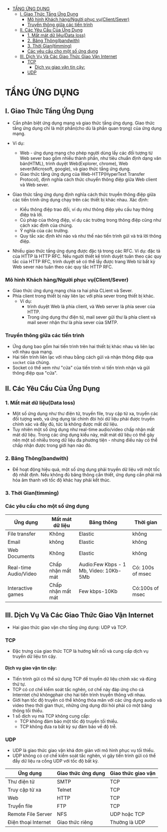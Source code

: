 - [TẦNG ỨNG DỤNG](#tầng-ứng-dụng)
  - [I. Giao Thức Tầng Ứng Dụng](#i-giao-thức-tầng-ứng-dụng)
    - [Mô hình Khách hàng/Người phục vụ(Client/Sever)](#mô-hình-khách-hàngngười-phục-vụclientsever)
    - [Truyền thông giữa các tiến trình](#truyền-thông-giữa-các-tiến-trình)
  - [II. Các Yêu Cầu Của Ứng Dụng](#ii-các-yêu-cầu-của-ứng-dụng)
    - [1. Mất mát dữ liệu(Data loss)](#1-mất-mát-dữ-liệudata-loss)
    - [2. Băng Thông(bandwith)](#2-băng-thôngbandwith)
    - [3. Thời Gian(timming)](#3-thời-giantimming)
    - [Các yêu cầu cho một số ứng dụng](#các-yêu-cầu-cho-một-số-ứng-dụng)
  - [III. Dịch Vụ Và Các Giao Thức Giao Vận Internet](#iii-dịch-vụ-và-các-giao-thức-giao-vận-internet)
    - [TCP](#tcp)
      - [Dịch vụ giao vận tin cậy:](#dịch-vụ-giao-vận-tin-cậy)
    - [UDP](#udp)


# TẦNG ỨNG DỤNG
## I. Giao Thức Tầng Ứng Dụng
- Cần phân biệt ứng dụng mạng và giao thức tầng ứng dụng. Giao thức tầng ứng dụng chỉ là một phần(cho dù là phần quan trọng) của ứng dụng mạng.
- Ví dụ:
  - Web - ứng dụng mạng cho phép người dùng lấy các đối tượng từ Web sever bao gồm nhiều thành phần, như tiêu chuẩn định dạng văn bản(HTML), trình duyệt Web(Explorer, chrome), Web sever(Microsoft, google), và giao thức tầng ứng dụng.
  - Giao thức tầng ứng dụng của Web-HTTP(HyperText Transfer Protocol), định nghĩa cách thức chuyển thông điệp giữa Web client và Web sever.
  
- Giao thức tầng ứng dụng định nghĩa cách thức truyền thông điệp giữa các tiến trình ứng dụng chạy trên các thiết bị khác nhau. Xác định:
  - Kiểu thông điệp trao đổi, ví dụ như thông điệp yêu cầu hay thông điệp trả lời.
  - Cú pháp của thông điệp, ví dụ các trường trong thông điệp cũng như cách xác định của chúng.
  - Ý nghĩa của các trường.
  - Quy tắc xác định khi nào và như thế nào tiến trình gửi và trả lời thông điệp.

- Nhiều giao thức tầng ứng dụng được đặc tả trong các RFC. Ví dụ: đặc tả của HTTP là HTTP RFC. Nếu người thiết kế trình duyệt tuân theo các quy tắc của HTTP RFC, trình duyệt sẽ có thể lấy được trang Web từ bất kỳ Web sever nào tuân theo các quy tắc HTTP RFC.

### Mô hình Khách hàng/Người phục vụ(Client/Sever)
- Giao thức ứng dụng mạng chia ra hai phía CLient và Sever.
- Phía client trong thiết bị này liên lạc với phía sever trong thiết bị khác.
  - Ví dụ: 
    - trình duyệt Web là phía client, và Web server là phía sever của HTTP. 
    - Trong ứng dụng thư điện tử, mail sever gửi thư là phía client và mail sever nhận thư là phía sever của SMTP.

### Truyền thông giữa các tiến trình
- Ứng dụng bao gồm hai tiến trình trên hai thiết bị khác nhau và liên lạc với nhau qua mạng.
- Hai tiến trình liên lạc với nhau bằng cách gửi và nhận thông điệp qua `socket` của chúng.
- Socket có thể xem như "cửa" của tiến trình vì tiến trình nhận và gửi thông điệp qua "cửa". 

## II. Các Yêu Cầu Của Ứng Dụng
### 1. Mất mát dữ liệu(Data loss)
- Một số ứng dụng như thư điện tử, truyền file, truy cập từ xa, truyển các đối tượng web, và ứng dụng tài chính đòi hỏi dữ liệu phải được truyền chính xác và đầy đủ, tức là không được mất dữ liệu.
- Tuy nhiên một số ứng dụng như real-time audio/video chấp nhận mất mát dữ liệu. Trong các ứng dụng kiểu này, mất mát dữ liệu có thể gây nên một số nhiễu trong dữ liệu đa phương tiện - nhưng điều này có thể chấp nhận được trong giới hạn nào đó.

### 2. Băng Thông(bandwith)
- Để hoạt động hiệu quả, một số ứng dụng phải truyền dữ liệu với một tốc độ nhất định. Nếu không đủ băng thông cần thiết, ứng dụng cần phải mã hóa âm thanh với tốc độ khác hay phải kết thúc.

### 3. Thời Gian(timming)

### Các yêu cầu cho một số ứng dụng

|Ứng dụng|Mất mát dữ liệu|Băng thông|Thời gian|
|---|---|---|---|
|File transfer|Không|Elastic|không|
|Email|không|Elastic|không|
|Web Documents|Không|Elastic|không|
|Real-time Audio/Video|Chấp nhận mất mát|Audio:Few Kbps - 1 Mb, Video: 10Kb-5Mb|Có: 100s of msec|
|Interactive games|Chấp nhận mất mát|Few kbps-10Kb|Có:100s of msec|

## III. Dịch Vụ Và Các Giao Thức Giao Vận Internet
- Hai giao thức giao vận cho tầng ứng dụng: UDP và TCP.

### TCP
- Đặc trưng của giao thức TCP là hướng kết nối và cung cấp dịch vụ truyền dữ liệu tin cậy.

#### Dịch vụ giao vận tin cậy:
- Tiến trình gửi có thể sử dụng TCP dể truyền dữ liệu chính xác và đúng thứ tự. 
- TCP có cơ chế kiểm soát tắc nghẽn, cơ chế này đáp ứng cho cả Interntet chứ khôngphair cho hai tiến trình truyền thông với nhau.
- Giới hạn tốc độ truyền có thể không thỏa mãn với các ứng dụng audio và video theo thời gian thực, những ứng dụng đòi hỏi phải có một băng thông tối thiểu.
- 1 số dịch vụ mà TCP không cung cấp:
  - TCP không đảm bảo một tốc độ truyền tối thiểu.
  - TCP không đưa ra bất kỳ sự đảm bảo về độ trễ.

### UDP
- UDP là giao thức giao vận khá đơn giản với mô hình phục vụ tối thiểu.
- UDP không có cơ chế kiểm soát tắc nghẽn, vì gậy tiến trình gửi có thể đẩy dữ liệu ra cổng UDP với tốc độ bất kỳ.

|Ứng dụng|Giao thức ứng dụng|Giao thức giao vận|
|---|---|---|
|Thư điện tử|SMTP|TCP|
|Truy cập từ xa|Telnet|TCP|
|Web|HTTP|TCP|
|Truyền file|FTP|TCP|
|Remote File Server|NFS|UDP hoặc TCP|
|Điện thoại Internet|Giao thức riêng|Thường là UDP|

